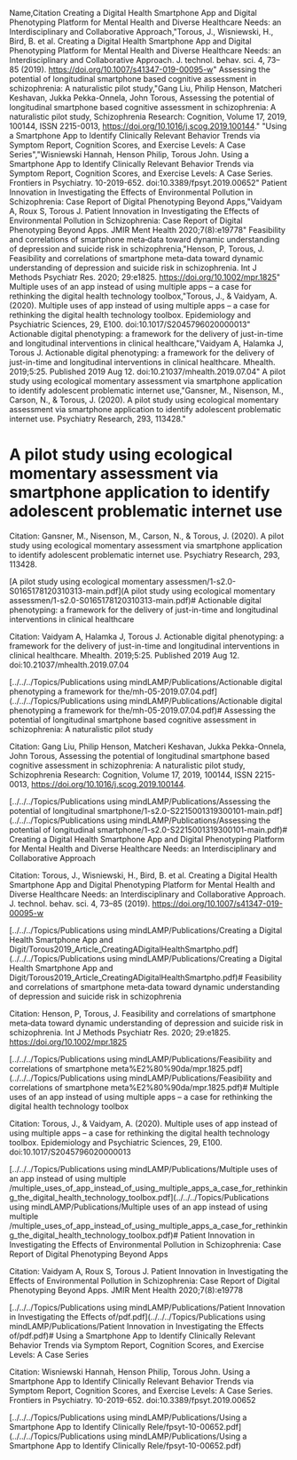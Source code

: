 ﻿Name,Citation
Creating a Digital Health Smartphone App and Digital Phenotyping Platform for Mental Health and Diverse Healthcare Needs: an Interdisciplinary and Collaborative Approach,"Torous, J., Wisniewski, H., Bird, B. et al. Creating a Digital Health Smartphone App and Digital Phenotyping Platform for Mental Health and Diverse Healthcare Needs: an Interdisciplinary and Collaborative Approach. J. technol. behav. sci. 4, 73–85 (2019). https://doi.org/10.1007/s41347-019-00095-w"
Assessing the potential of longitudinal smartphone based cognitive assessment in schizophrenia: A naturalistic pilot study,"Gang Liu, Philip Henson, Matcheri Keshavan, Jukka Pekka-Onnela, John Torous, Assessing the potential of longitudinal smartphone based cognitive assessment in schizophrenia: A naturalistic pilot study, Schizophrenia Research: Cognition, Volume 17, 2019, 100144, ISSN 2215-0013, https://doi.org/10.1016/j.scog.2019.100144."
"Using a Smartphone App to Identify Clinically Relevant Behavior Trends via Symptom Report, Cognition Scores, and Exercise Levels: A Case Series","Wisniewski Hannah, Henson Philip, Torous John. Using a Smartphone App to Identify Clinically Relevant Behavior Trends via Symptom Report, Cognition Scores, and Exercise Levels: A Case Series. Frontiers in Psychiatry. 10-2019-652. doi:10.3389/fpsyt.2019.00652"
Patient Innovation in Investigating the Effects of Environmental Pollution in Schizophrenia: Case Report of Digital Phenotyping Beyond Apps,"Vaidyam A, Roux S, Torous J. Patient Innovation in Investigating the Effects of Environmental Pollution in Schizophrenia: Case Report of Digital Phenotyping Beyond Apps. JMIR Ment Health 2020;7(8):e19778"
Feasibility and correlations of smartphone meta‐data toward dynamic understanding of depression and suicide risk in schizophrenia,"Henson, P, Torous, J. Feasibility and correlations of smartphone meta‐data toward dynamic understanding of depression and suicide risk in schizophrenia. Int J Methods Psychiatr Res. 2020; 29:e1825. https://doi.org/10.1002/mpr.1825"
Multiple uses of an app instead of using multiple apps – a case for rethinking the digital health technology toolbox,"Torous, J., & Vaidyam, A. (2020). Multiple uses of app instead of using multiple apps – a case for rethinking the digital health technology toolbox. Epidemiology and Psychiatric Sciences, 29, E100. doi:10.1017/S2045796020000013"
Actionable digital phenotyping: a framework for the delivery of just-in-time and longitudinal interventions in clinical healthcare,"Vaidyam A, Halamka J, Torous J. Actionable digital phenotyping: a framework for the delivery of just-in-time and longitudinal interventions in clinical healthcare. Mhealth. 2019;5:25. Published 2019 Aug 12. doi:10.21037/mhealth.2019.07.04"
A pilot study using ecological momentary assessment via smartphone application to identify adolescent problematic internet use,"Gansner, M., Nisenson, M., Carson, N., & Torous, J. (2020). A pilot study using ecological momentary assessment via smartphone application to identify adolescent problematic internet use. Psychiatry Research, 293, 113428."


# A pilot study using ecological momentary assessment via smartphone application to identify adolescent problematic internet use

Citation: Gansner, M., Nisenson, M., Carson, N., & Torous, J. (2020). A pilot study using ecological momentary assessment via smartphone application to identify adolescent problematic internet use. Psychiatry Research, 293, 113428.

[A pilot study using ecological momentary assessmen/1-s2.0-S0165178120310313-main.pdf](A pilot study using ecological momentary assessmen/1-s2.0-S0165178120310313-main.pdf)# Actionable digital phenotyping: a framework for the delivery of just-in-time and longitudinal interventions in clinical healthcare

Citation: Vaidyam A, Halamka J, Torous J. Actionable digital phenotyping: a framework for the delivery of just-in-time and longitudinal interventions in clinical healthcare. Mhealth. 2019;5:25. Published 2019 Aug 12. doi:10.21037/mhealth.2019.07.04

[../../../Topics/Publications using mindLAMP/Publications/Actionable digital phenotyping a framework for the/mh-05-2019.07.04.pdf](../../../Topics/Publications using mindLAMP/Publications/Actionable digital phenotyping a framework for the/mh-05-2019.07.04.pdf)# Assessing the potential of longitudinal smartphone based cognitive assessment in schizophrenia: A naturalistic pilot study

Citation: Gang Liu, Philip Henson, Matcheri Keshavan, Jukka Pekka-Onnela, John Torous, Assessing the potential of longitudinal smartphone based cognitive assessment in schizophrenia: A naturalistic pilot study, Schizophrenia Research: Cognition, Volume 17, 2019, 100144, ISSN 2215-0013, https://doi.org/10.1016/j.scog.2019.100144.

[../../../Topics/Publications using mindLAMP/Publications/Assessing the potential of longitudinal smartphone/1-s2.0-S2215001319300101-main.pdf](../../../Topics/Publications using mindLAMP/Publications/Assessing the potential of longitudinal smartphone/1-s2.0-S2215001319300101-main.pdf)# Creating a Digital Health Smartphone App and Digital Phenotyping Platform for Mental Health and Diverse Healthcare Needs: an Interdisciplinary and Collaborative Approach

Citation: Torous, J., Wisniewski, H., Bird, B. et al. Creating a Digital Health Smartphone App and Digital Phenotyping Platform for Mental Health and Diverse Healthcare Needs: an Interdisciplinary and Collaborative Approach. J. technol. behav. sci. 4, 73–85 (2019). https://doi.org/10.1007/s41347-019-00095-w

[../../../Topics/Publications using mindLAMP/Publications/Creating a Digital Health Smartphone App and Digit/Torous2019_Article_CreatingADigitalHealthSmartpho.pdf](../../../Topics/Publications using mindLAMP/Publications/Creating a Digital Health Smartphone App and Digit/Torous2019_Article_CreatingADigitalHealthSmartpho.pdf)# Feasibility and correlations of smartphone meta‐data toward dynamic understanding of depression and suicide risk in schizophrenia

Citation: Henson, P, Torous, J. Feasibility and correlations of smartphone meta‐data toward dynamic understanding of depression and suicide risk in schizophrenia. Int J Methods Psychiatr Res. 2020; 29:e1825. https://doi.org/10.1002/mpr.1825

[../../../Topics/Publications using mindLAMP/Publications/Feasibility and correlations of smartphone meta%E2%80%90da/mpr.1825.pdf](../../../Topics/Publications using mindLAMP/Publications/Feasibility and correlations of smartphone meta%E2%80%90da/mpr.1825.pdf)# Multiple uses of an app instead of using multiple apps – a case for rethinking the digital health technology toolbox

Citation: Torous, J., & Vaidyam, A. (2020). Multiple uses of app instead of using multiple apps – a case for rethinking the digital health technology toolbox. Epidemiology and Psychiatric Sciences, 29, E100. doi:10.1017/S2045796020000013

[../../../Topics/Publications using mindLAMP/Publications/Multiple uses of an app instead of using multiple /multiple_uses_of_app_instead_of_using_multiple_apps_a_case_for_rethinking_the_digital_health_technology_toolbox.pdf](../../../Topics/Publications using mindLAMP/Publications/Multiple uses of an app instead of using multiple /multiple_uses_of_app_instead_of_using_multiple_apps_a_case_for_rethinking_the_digital_health_technology_toolbox.pdf)# Patient Innovation in Investigating the Effects of Environmental Pollution in Schizophrenia: Case Report of Digital Phenotyping Beyond Apps

Citation: Vaidyam A, Roux S, Torous J. Patient Innovation in Investigating the Effects of Environmental Pollution in Schizophrenia: Case Report of Digital Phenotyping Beyond Apps. JMIR Ment Health 2020;7(8):e19778

[../../../Topics/Publications using mindLAMP/Publications/Patient Innovation in Investigating the Effects of/pdf.pdf](../../../Topics/Publications using mindLAMP/Publications/Patient Innovation in Investigating the Effects of/pdf.pdf)# Using a Smartphone App to Identify Clinically Relevant Behavior Trends via Symptom Report, Cognition Scores, and Exercise Levels: A Case Series

Citation: Wisniewski Hannah, Henson Philip, Torous John. Using a Smartphone App to Identify Clinically Relevant Behavior Trends via Symptom Report, Cognition Scores, and Exercise Levels: A Case Series. Frontiers in Psychiatry. 10-2019-652. doi:10.3389/fpsyt.2019.00652

[../../../Topics/Publications using mindLAMP/Publications/Using a Smartphone App to Identify Clinically Rele/fpsyt-10-00652.pdf](../../../Topics/Publications using mindLAMP/Publications/Using a Smartphone App to Identify Clinically Rele/fpsyt-10-00652.pdf)
